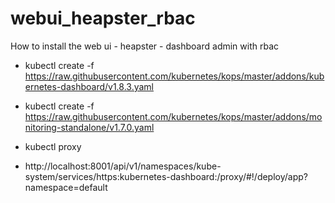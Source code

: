 # webui_heapster_rbac
How to install the web ui - heapster - dashboard admin with rbac
- kubectl create -f https://raw.githubusercontent.com/kubernetes/kops/master/addons/kubernetes-dashboard/v1.8.3.yaml

- kubectl create -f https://raw.githubusercontent.com/kubernetes/kops/master/addons/monitoring-standalone/v1.7.0.yaml

- kubectl proxy

- http://localhost:8001/api/v1/namespaces/kube-system/services/https:kubernetes-dashboard:/proxy/#!/deploy/app?namespace=default

